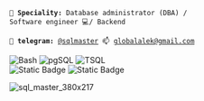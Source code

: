 <code>👷 **Speciality:** Database administrator (DBA) / Software engineer 💻/ Backend </code>  

<code>💬 **telegram:** [@sqlmaster](https://telegram.me/sqlmaster) 📫 [globalalek@gmail.com](mailto:globalalek@gmail.com)</code>  

![Bash](https://img.shields.io/badge/1-bash-3C5280?logo=linux) ![pgSQL](https://img.shields.io/badge/2-pgSQL-4169E1?logo=postgresql) ![TSQL](https://img.shields.io/badge/3-TSQL-blue)  
![Static Badge](https://img.shields.io/badge/4-greenplum-green) ![Static Badge](https://img.shields.io/badge/5-clickhouse-red?logo=clickhouse)


<!--- стили оформления https://shields.io/ --->
![sql_master_380x217](https://user-images.githubusercontent.com/15075759/36085081-1e61376c-0fd4-11e8-9318-6c1fac6eebe8.png)
